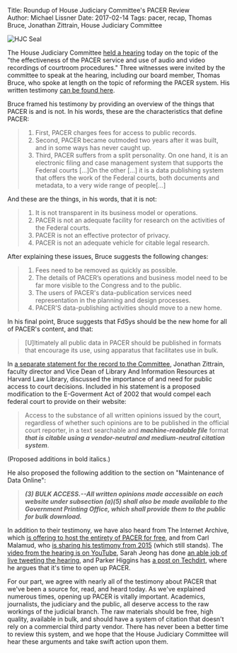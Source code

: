 Title: Roundup of House Judiciary Committee's PACER Review  
Author: Michael Lissner
Date: 2017-02-14
Tags: pacer, recap, Thomas Bruce, Jonathan Zittrain, House Judiciary Committee



<div class="right-image">
    <img src="{filename}/images/seal-hjc.png"
         alt="HJC Seal"
         class="img-responsive border">
</div>

The House Judiciary Committee [held a hearing][hearing] today on the topic of the "the effectiveness of the PACER service and use of audio and video recordings of courtroom procedures." Three witnesses were invited by the committee to speak at the hearing, including our board member, Thomas Bruce, who spoke at length on the topic of reforming the PACER system. His written testimony [can be found here][bruce].

Bruce framed his testimony by providing an overview of the things that PACER is and is not. In his words, these are the characteristics that define PACER:
 
> 1.  First, PACER charges fees for access to public records.
> 1. Second, PACER became outmoded two years after it was built, and in some ways has never caught up.
> 1. Third, PACER suffers from a split personality. On one hand, it is an electronic filing and case management system that supports the Federal courts [...]On the other [...] it is a data publishing system that offers the work of the Federal courts, both documents and metadata, to a very wide range of people[...]

And these are the things, in his words, that it is not:

> 1. It is not transparent in its business model or operations.
> 1. PACER is not an adequate facility for research on the activities of the Federal courts. 
> 1. PACER is not an effective protector of privacy.
> 1. PACER is not an adequate vehicle for citable legal research.

After explaining these issues, Bruce suggests the following changes:

> 1. Fees need to be removed as quickly as possible.
> 1. The details of PACER’s operations and business model need to be far more visible to the Congress and to the public.
> 1. The users of PACER's data-publication services need representation in the planning and design processes.
> 1. PACER'S data-publishing activities should move to a new home.

In his final point, Bruce suggests that FdSys should be the new home for all of PACER's content, and that:

>  [U]ltimately all public data in PACER should be published in formats that encourage its use, using apparatus that facilitates use in bulk.

In [a separate statement for the record to the Committee][zittrain], Jonathan Zittrain, faculty director and Vice Dean of Library And Information Resources at Harvard Law Library, discussed the importance of and need for public access to court decisions. Included in his statement is a proposed modification to the E-Goverment Act of 2002 that would compel each federal court to provide on their website:

> Access to the substance of all written opinions issued by the court, regardless of whether such opinions are to be published in the official court reporter, in a text searchable and ***machine-readable file*** format ***that is citable using a vendor-neutral and medium-neutral citation system***.

(Proposed additions in bold italics.)
 
He also proposed the following addition to the section on "Maintenance of Data Online":

> ***(3) BULK ACCESS.--All written opinions made accessible on each website under subsection (a)(5) shall also be made available to the Government Printing Office, which shall provide them to the public for bulk download.***

In addition to their testimony, we have also heard from The Internet Archive, which [is offering to host the entirety of PACER for free][ia], and from Carl Malamud, who [is sharing his testimony from 2015][cm] (which still stands). The [video from the hearing is on YouTube][yt], Sarah Jeong has done [an able job of live tweeting the hearing][sj], and Parker Higgins has [a post on Techdirt][td], where he argues that it's time to open up PACER.

For our part, we agree with nearly all of the testimony about PACER that we've been a source for, read, and heard today. As we've explained numerous times, opening up PACER is vitally important. Academics, journalists, the judiciary and the public, all deserve access to the raw workings of the judicial branch. The raw materials should be free, high quality, available in bulk, and should have a system of citation that doesn't rely on a commercial third party vendor. There has never been a better time to review this system, and we hope that the House Judiciary Committee will hear these arguments and take swift action upon them.   


[hearing]: https://judiciary.house.gov/hearing/judicial-transparency-ethics/
[bruce]: https://judiciary.house.gov/wp-content/uploads/2017/02/Bruce-Testimony.pdf
[zittrain]: http://etseq.law.harvard.edu/wp-content/uploads/2017/02/Zittrain-statement.pdf
[ia]: http://venturebeat.com/2017/02/14/the-internet-archive-wants-to-host-pacer-records-from-u-s-courts-and-make-them-available-for-free/
[cm]: https://ia801500.us.archive.org/5/items/judiciary.house.gov.20150728/judiciary.house.gov.20150728.pdf
[yt]: https://www.youtube.com/watch?v=NZSjTb5m0qo
[sj]: https://twitter.com/sarahjeong/status/831522254873694209
[td]: https://www.techdirt.com/articles/20170211/22490236690/with-so-much-public-interest-our-judicial-system-time-to-free-up-access-to-court-documents.shtml
